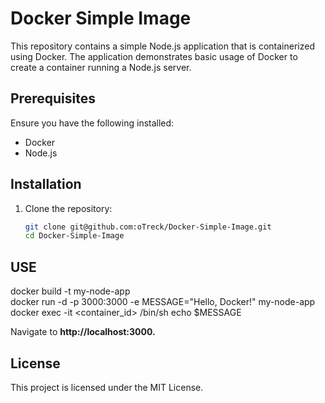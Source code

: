# Docker Simple Image

This repository contains a simple Node.js application that is containerized using Docker. The application demonstrates basic usage of Docker to create a container running a Node.js server.

## Prerequisites

Ensure you have the following installed:

- Docker
- Node.js

## Installation

1. Clone the repository:

   ```bash
   git clone git@github.com:oTreck/Docker-Simple-Image.git
   cd Docker-Simple-Image

## USE
docker build -t my-node-app <br>
docker run -d -p 3000:3000 -e MESSAGE="Hello, Docker!" my-node-app
docker exec -it  <container_id> /bin/sh
echo $MESSAGE

Navigate to <b> http://localhost:3000.</b>



##  License
This project is licensed under the MIT License.

